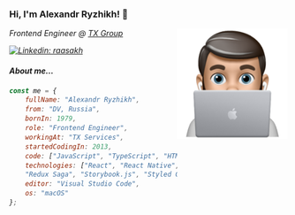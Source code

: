 ### Hi, I'm Alexandr Ryzhikh! 👋
<img align='right' src="./image.png" width="200">
<p><em>Frontend Engineer @ <a href="https://tx.group/en">TX Group</a><br/>

[![Linkedin: raasakh](https://img.shields.io/badge/-jelenamanot-blue?style=flat-square&logo=Linkedin&logoColor=white&link=https://www.linkedin.com/in/raasakh/)](https://www.linkedin.com/in/raasakh/)

#### About me...

```javascript
const me = {
    fullName: "Alexandr Ryzhikh",
    from: "DV, Russia",
    bornIn: 1979,
    role: "Frontend Engineer",
    workingAt: "TX Services",
    startedCodingIn: 2013,
    code: ["JavaScript", "TypeScript", "HTML5", "CSS3"],
    technologies: ["React", "React Native", "Next.js", "Redux",
    "Redux Saga", "Storybook.js", "Styled Components", "Jest"],
    editor: "Visual Studio Code",
    os: "macOS"
};
```


<!--
**jelenamanot/jelenamanot** is a ✨ _special_ ✨ repository because its `README.md` (this file) appears on your GitHub profile.

Here are some ideas to get you started:

- 🔭 I’m currently working on ...
- 🌱 I’m currently learning ...
- 👯 I’m looking to collaborate on ...
- 🤔 I’m looking for help with ...
- 💬 Ask me about ...
- 📫 How to reach me: ...
- 😄 Pronouns: ...
- ⚡ Fun fact: ...
-->
